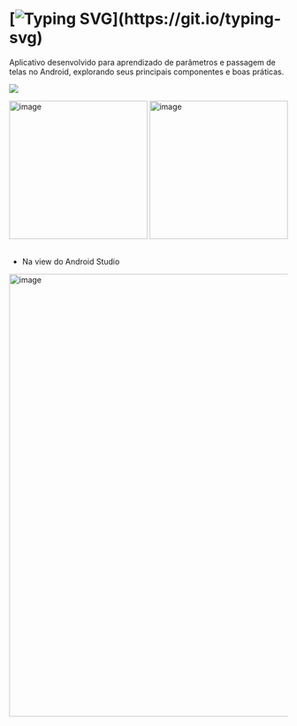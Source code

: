   # [![Typing SVG](https://readme-typing-svg.herokuapp.com/?color=B89FF1&size=35&center=true&vCenter=true&width=1000&lines=App+para+aprender+parâmetros!;Desenvolvido+em+kotlin!)](https://git.io/typing-svg)

Aplicativo desenvolvido para aprendizado de parâmetros e passagem de telas no Android, explorando seus principais componentes e boas práticas.

 <a href="LearningParameters/app/src/main/java/com/example/learningparameters/MainActivity.kt" target="_blank"><img src="https://img.shields.io/badge/App-0D1117?style=for-the-badge&logo=android-studio&logoColor=EC869F"></a>

<img width="250" alt="image" src="https://github.com/user-attachments/assets/bf4ceeca-f66e-4a0b-a13b-fedb27558081" />
<img width="250" alt="image" src="https://github.com/user-attachments/assets/5059e6f0-2a4a-48b4-8aec-f332720900d4" />

##

- Na view do Android Studio
<img width="800" alt="image" src="https://github.com/user-attachments/assets/e1022e78-cea4-438f-a62e-bb959453fe6d" />
